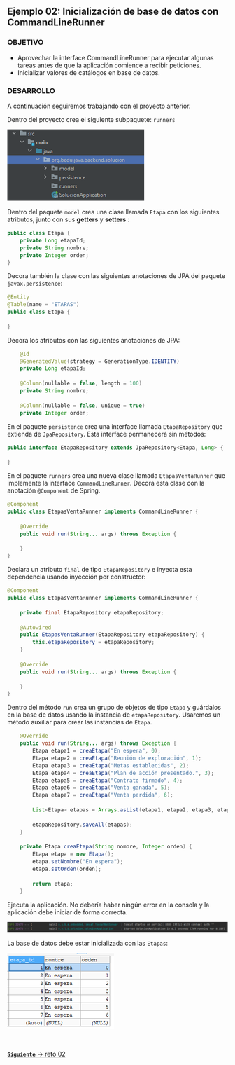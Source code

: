 ## Ejemplo 02: Inicialización de base de datos con CommandLineRunner 

### OBJETIVO

- Aprovechar la interface CommandLineRunner para ejecutar algunas tareas antes de que la aplicación comience a recibir peticiones.
- Inicializar valores de catálogos en base de datos.


### DESARROLLO

A continuación seguiremos trabajando con el proyecto anterior.

Dentro del proyecto crea el siguiente subpaquete: `runners`

![](img/img_03.png)

Dentro del paquete `model` crea una clase llamada `Etapa` con los siguientes atributos, junto con sus **getters** y **setters** :

```java
public class Etapa {
    private Long etapaId;
    private String nombre;
    private Integer orden;
}
```

Decora también la clase con las siguientes anotaciones de JPA del paquete `javax.persistence`:

```java
@Entity
@Table(name = "ETAPAS")
public class Etapa {

}
```

Decora los atributos con las siguientes anotaciones de JPA:

```java
    @Id
    @GeneratedValue(strategy = GenerationType.IDENTITY)
    private Long etapaId;

    @Column(nullable = false, length = 100)
    private String nombre;

    @Column(nullable = false, unique = true)
    private Integer orden;
```

En el paquete `persistence` crea una interface llamada `EtapaRepository` que extienda de `JpaRepository`. Esta interface permanecerá sin métodos:

```java
public interface EtapaRepository extends JpaRepository<Etapa, Long> {

}
```

En el paquete `runners` crea una nueva clase llamada `EtapasVentaRunner` que implemente la interface `CommandLineRunner`. Decora esta clase con la anotación `@Component` de Spring.

```java
@Component
public class EtapasVentaRunner implements CommandLineRunner {

    @Override
    public void run(String... args) throws Exception {
    
    }
}
```

Declara un atributo `final` de tipo `EtapaRepository` e inyecta esta dependencia usando inyección por constructor:

```java
@Component
public class EtapasVentaRunner implements CommandLineRunner {

    private final EtapaRepository etapaRepository;

    @Autowired
    public EtapasVentaRunner(EtapaRepository etapaRepository) {
        this.etapaRepository = etapaRepository;
    }

    @Override
    public void run(String... args) throws Exception {

    }
}
```

Dentro del método `run` crea un grupo de objetos de tipo `Etapa` y guárdalos en la base de datos usando la instancia de `etapaRepository`. Usaremos un método auxiliar para crear las instancias de `Etapa`.

```java
    @Override
    public void run(String... args) throws Exception {
        Etapa etapa1 = creaEtapa("En espera", 0);
        Etapa etapa2 = creaEtapa("Reunión de exploración", 1);
        Etapa etapa3 = creaEtapa("Metas establecidas", 2);
        Etapa etapa4 = creaEtapa("Plan de acción presentado.", 3);
        Etapa etapa5 = creaEtapa("Contrato firmado", 4);
        Etapa etapa6 = creaEtapa("Venta ganada", 5);
        Etapa etapa7 = creaEtapa("Venta perdida", 6);

        List<Etapa> etapas = Arrays.asList(etapa1, etapa2, etapa3, etapa4, etapa5, etapa6, etapa7);

        etapaRepository.saveAll(etapas);
    }

    private Etapa creaEtapa(String nombre, Integer orden) {
        Etapa etapa = new Etapa();
        etapa.setNombre("En espera");
        etapa.setOrden(orden);

        return etapa;
    }
```

Ejecuta la aplicación. No debería haber ningún error en la consola y la aplicación debe iniciar de forma correcta. 

![](img/img_04.png)

La base de datos debe estar inicializada con las `Etapas`:


![](img/img_05.png)


<br>

[**`Siguiente`** -> reto 02](../Reto-02/)